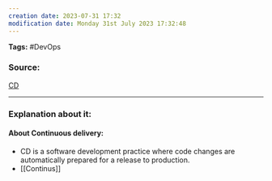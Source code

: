 ```yaml
---
creation date: 2023-07-31 17:32
modification date: Monday 31st July 2023 17:32:48
---
```


**Tags:** #DevOps  

### Source:
[CD](https://aws.amazon.com/devops/continuous-delivery/)

--------------------------------------

### Explanation about it:

#### About Continuous delivery:
 * CD is a software development practice where code changes are automatically prepared for a release to production.
 * [[Continus]]